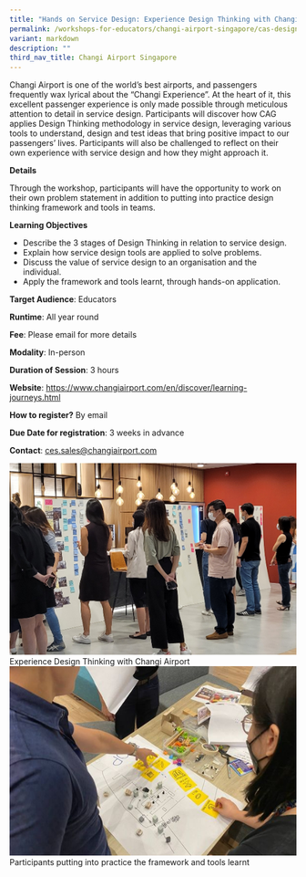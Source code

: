 ```yaml
---
title: "Hands on Service Design: Experience Design Thinking with Changi Airport"
permalink: /workshops-for-educators/changi-airport-singapore/cas-design-thinking/
variant: markdown
description: ""
third_nav_title: Changi Airport Singapore
---
```

Changi Airport is one of the world’s best airports, and passengers frequently wax lyrical about the “Changi Experience”. At the heart of it, this excellent passenger experience is only made possible through meticulous attention to detail in service design. 
Participants will discover how CAG applies Design Thinking methodology in service design, leveraging various tools to understand, design and test ideas that bring positive impact to our passengers’ lives. Participants will also be challenged to reflect on their own experience with service design and how they might approach it.

**Details**

Through the workshop, participants will have the opportunity to work on their own problem statement in addition to putting into practice design thinking framework and tools in teams.

**Learning Objectives**

* Describe the 3 stages of Design Thinking in relation to service design.
* Explain how service design tools are applied to solve problems. 
* Discuss the value of service design to an organisation and the individual.
* Apply the framework and tools learnt, through hands-on application.

**Target Audience**: Educators

**Runtime**: All year round

**Fee**: Please email for more details

**Modality**: In-person 

**Duration of Session**: 3 hours

**Website**: https://www.changiairport.com/en/discover/learning-journeys.html

**How to register?** By email

**Due Date for registration**: 3 weeks in advance

**Contact**: ces.sales@changiairport.com

![](/images/16__Hands_on_Service_Design_1.png)Experience Design Thinking with Changi Airport
![](/images/16__Hands_on_Service_Design_2.jpg)   Participants putting into practice the framework and tools learnt